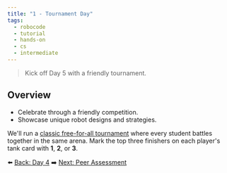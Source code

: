 ```yaml
---
title: "1 - Tournament Day"
tags:
  - robocode
  - tutorial
  - hands-on
  - cs
  - intermediate
---
```


> Kick off Day 5 with a friendly tournament.

## Overview

- Celebrate through a friendly competition.
- Showcase unique robot designs and strategies.

We'll run a [classic free-for-all tournament](/robocode/tournament_format) where every student battles together in the same arena. Mark the top three finishers on each player's tank card with **1**, **2**, or **3**.

⬅️ [Back: Day 4](/robocode/Day-4/index)
➡️ [Next: Peer Assessment](/robocode/Day-5/01_peer_reflection)
